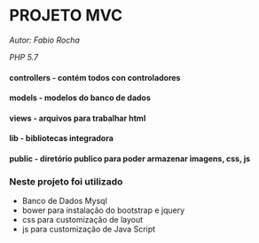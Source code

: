 # PROJETO MVC

*Autor: Fabio Rocha*

*PHP 5.7*

#### controllers - contém todos con controladores
#### models - modelos do banco de dados
#### views - arquivos para trabalhar html
#### lib - bibliotecas integradora 
#### public - diretório publico para poder armazenar imagens, css, js


### Neste projeto foi utilizado
 
 * Banco de Dados Mysql
 * bower para instalação do bootstrap e jquery
 * css para customização de layout
 * js para customização de Java Script

